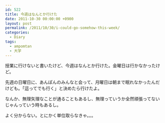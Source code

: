 ```yaml
---
id: 522
title: 今週はなんとか行けた
date: 2011-10-30 00:00:00 +0900
layout: post
permalink: /2011/10/30/i-could-go-somehow-this-week/
categories:
  - Diary
tags:
  - ampomtan
  - 大学
---
```

授業に行けないと書いたけど、今週はなんとか行けた。金曜日は行かなかったけど。
  
先週の日曜日に、あんぽんのみんなと会って、月曜日は朝まで眠れなかったんだけども。「這ってでも行く」と決めたら行けたよ。
  
なんか、無理矢理なことが通ることもあるし、無理っていうか全然頑張ってないじゃんっていう時もあるし。
  
よく分からない。とにかく単位取らなきゃ。。。
